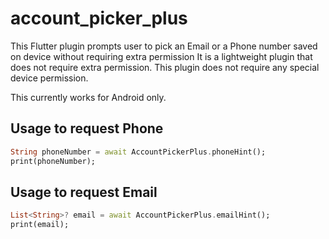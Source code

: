 # account_picker_plus

This Flutter plugin prompts user to pick an Email or a Phone number saved on device without requiring extra permission
It is a lightweight plugin that does not require extra permission.
This plugin does not require any special device permission.

This currently works for Android only.


## Usage to request Phone

```dart
String phoneNumber = await AccountPickerPlus.phoneHint();
print(phoneNumber);
```

## Usage to request Email

```dart
List<String>? email = await AccountPickerPlus.emailHint();
print(email);
```

